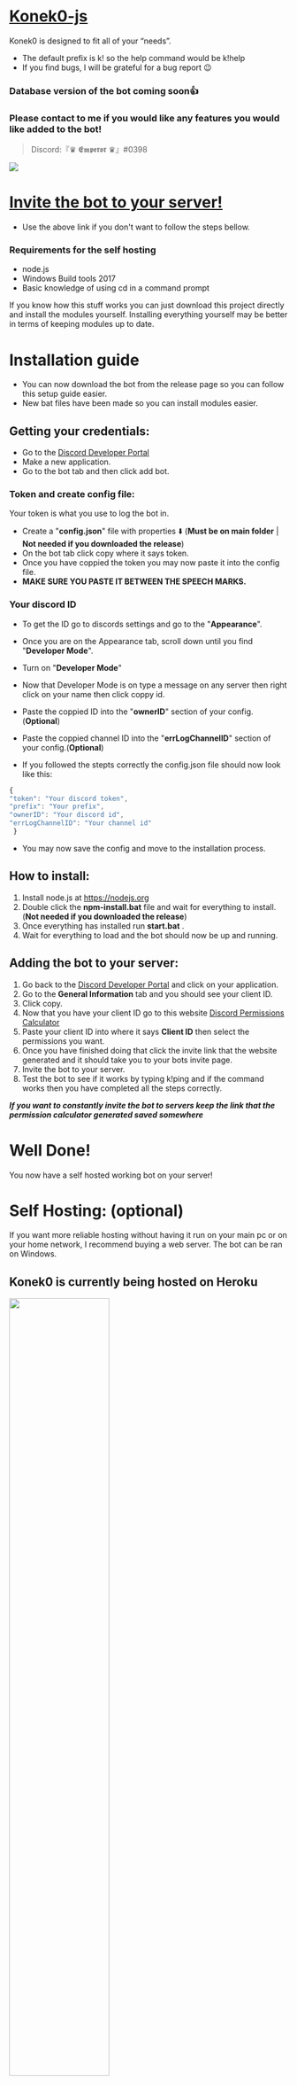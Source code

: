 # [Konek0-js](https://github.com/Lotas-Dan/Konek0-js) 
Konek0 is designed to fit all of your “needs”.
* The default prefix is k! so the help command would be k!help 
* If you find bugs, I will be grateful for a bug report 😉
### Database version of the bot coming soon👍
### Please contact to me if you would like any features you would like added to the bot!
>Discord:『♛ 𝕰𝖒𝖕𝖊𝖗𝖔𝖗 ♛』#0398

<a href="https://discord.gg/U5r2pMuRHG"><img src="https://discord.com/api/guilds/996497085077659720/widget.png?style=banner2"></a>
# [Invite the bot to your server!](https://discord.com/api/oauth2/authorize?client_id=909114894601830400&permissions=1403679534199&scope=bot%20applications.commands)
* Use the above link if you don't want to follow the steps bellow.
### Requirements for the self hosting
* node.js
* Windows Build tools 2017
* Basic knowledge of using cd in a command prompt

If you know how this stuff works you can just download this project directly and install the modules yourself.
Installing everything yourself may be better in terms of keeping modules up to date.
# **Installation guide**
* You can now download the bot from the release page so you can follow this setup guide easier.
* New bat files have been made so you can install modules easier.
## Getting your credentials:
* Go to the [Discord Developer Portal](https://discordapp.com/developers/applications/)
* Make a new application.
* Go to the bot tab and then click add bot.
### Token and create config file:
Your token is what you use to log the bot in.
* Create a "**config.json**" file with properties ⬇️ (**Must be on main folder** | **Not needed if you downloaded the release**)
* On the bot tab click copy where it says token.
* Once you have coppied the token you may now paste it into the config file.
* **MAKE SURE YOU PASTE IT BETWEEN THE SPEECH MARKS.**
 ### Your discord ID
 * To get the ID go to discords settings and go to the "**Appearance**".
 * Once you are on the Appearance tab, scroll down until you find "**Developer Mode**".
 * Turn on "**Developer Mode**"
 * Now that Developer Mode is on type a message on any server then right click on your name then click coppy id.
 * Paste the coppied ID into the "**ownerID**" section of your config.(**Optional**)
 * Paste the coppied channel ID into the "**errLogChannelID**" section of your config.(**Optional**)
 
 * If you followed the stepts correctly the config.json file should now look like this:
  ```js 
  {
  "token": "Your discord token",
  "prefix": "Your prefix",
  "ownerID": "Your discord id",
  "errLogChannelID": "Your channel id"
   }
  ```
  * You may now save the config and move to the installation process.
## How to install:
1. Install node.js at https://nodejs.org
2. Double click the **npm-install.bat** file and wait for everything to install.(**Not needed if you downloaded the release**)
3. Once everything has installed run **start.bat** .
4. Wait for everything to load and the bot should now be up and running.

## Adding the bot to your server:
1. Go back to the [Discord Developer Portal](https://discordapp.com/developers/applications/) and click on your application.
2. Go to the **General Information** tab and you should see your client ID.
3. Click copy.
4. Now that you have your client ID go to this website [Discord Permissions Calculator](https://discordapi.com/permissions.html#268561526)
5. Paste your client ID into where it says **Client ID** then select the permissions you want.
6. Once you have finished doing that click the invite link that the website generated and it should take you to your bots invite page.
7. Invite the bot to your server.
8. Test the bot to see if it works by typing k!ping and if the command works then you have completed all the steps correctly.

***If you want to constantly invite the bot to servers keep the link that the permission calculator generated saved somewhere***
# Well Done!
You now have a self hosted working bot on your server!
# Self Hosting: (optional)
If you want more reliable hosting without having it run on your main pc or on your home network, I recommend buying a web server.
The bot can be ran on Windows.
## Konek0 is currently being hosted on Heroku

<a href="https://www.heroku.com/"><img src="https://www3.assets.heroku.com/assets/logo-purple-08fb38cebb99e3aac5202df018eb337c5be74d5214768c90a8198c97420e4201.svg" width="60%" height="auto"/></a>
#
> This Bot was made by [LotasDan/K1ko](https://github.com/Lotas-Dan).
